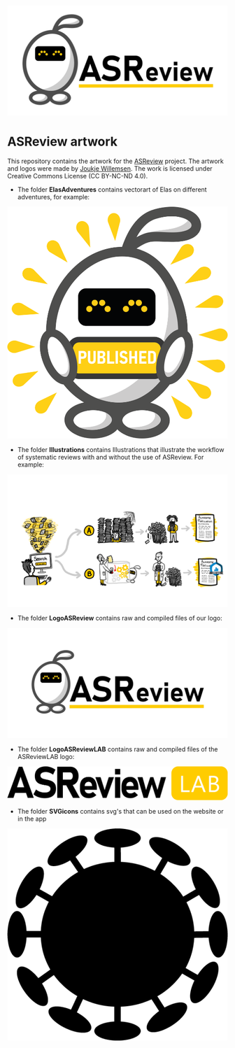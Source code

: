 [![ASReview](LogoASReview/JPG/RepoCardGithub1280x640.jpg)](https://github.com/asreview/asreview/)

# ASReview artwork

This repository contains the artwork for the [ASReview](https://github.com/asreview/asreview/) 
project. The artwork and logos were made by [Joukje Willemsen](https://joukjewillemsen.github.io/). The work is licensed under Creative Commons License (CC BY-NC-ND 4.0).

* The folder **ElasAdventures** contains vectorart of Elas on different adventures, for example:


![Balloons](ElasAdventures/ELASholdingSIGNS/PNG/BiggerSize/Published_extra.png)


* The folder **Illustrations** contains Illustrations that illustrate the workflow of systematic reviews with and without the use of ASReview. For example:


![Illustrations](Illustrations/OtherVersions/AB_Awesomepublication.jpg)


* The folder **LogoASReview** contains raw and compiled files of our logo:


![Illustrations](LogoASReview/JPG/Horizontal_Lockup1280x640.jpg)


* The folder **LogoASReviewLAB** contains raw and compiled files of the ASReviewLAB logo:






![Illustrations](LogoASReviewLAB/PNG/Wordmark_LAB.png)







* The folder **SVGicons** contains svg's that can be used on the website or in the app







![Illustrations](SVGicons/Corona/Corona24px24px.png)
